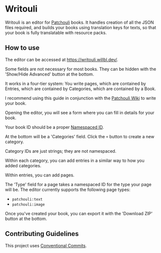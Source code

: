 # Writouli

Writouli is an editor for [Patchouli](https://github.com/Vazkii/Patchouli/) books. It handles creation of all the JSON files required,
and builds your books using translation keys for texts, so that your book is fully translatable with resource packs.

## How to use

The editor can be accessed at https://writouli.willbl.dev/.

Some fields are not necessary for most books. They can be hidden with the 'Show/Hide Advanced' button at the bottom.

It works in a four-tier system: You write pages, which are contained by Entries, which are contained by Categories, which are contained by a Book.

I recommend using this guide in conjunction with the [Patchouli Wiki](https://vazkiimods.github.io/Patchouli/) to write your book.

Opening the editor, you will see a form where you can fill in details for your book.

Your book ID should be a proper [Namespaced ID](https://minecraft.gamepedia.com/Namespaced_ID).

At the bottom will be a 'Categories' field. Click the `+` button to create a new category.

Category IDs are just strings; they are not namespaced.

Within each category, you can add entries in a similar way to how you added categories.

Within entries, you can add pages.

The 'Type' field for a page takes a namespaced ID for the type your page will be. The editor currently supports the following page types:
 - `patchouli:text`
 - `patchouli:image`
 

Once you've created your book, you can export it with the 'Download ZIP' button at the bottom.

## Contributing Guidelines

This project uses [Conventional Commits](https://www.conventionalcommits.org/en/v1.0.0/).

